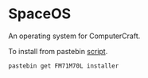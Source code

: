 SpaceOS
=======

An operating system for ComputerCraft.

To install from pastebin [script](http://pastebin.com/FM71M70L).

    pastebin get FM71M70L installer